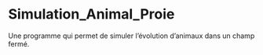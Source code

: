 # Simulation_Animal_Proie
Une programme qui permet de simuler l’évolution d’animaux dans un champ fermé.
